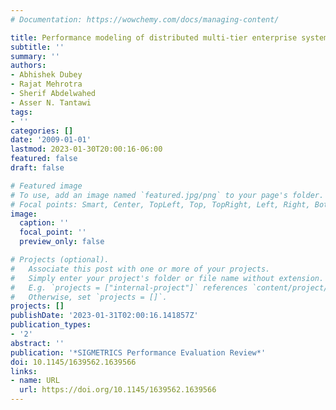 ```yaml
---
# Documentation: https://wowchemy.com/docs/managing-content/

title: Performance modeling of distributed multi-tier enterprise systems
subtitle: ''
summary: ''
authors:
- Abhishek Dubey
- Rajat Mehrotra
- Sherif Abdelwahed
- Asser N. Tantawi
tags:
- ''
categories: []
date: '2009-01-01'
lastmod: 2023-01-30T20:00:16-06:00
featured: false
draft: false

# Featured image
# To use, add an image named `featured.jpg/png` to your page's folder.
# Focal points: Smart, Center, TopLeft, Top, TopRight, Left, Right, BottomLeft, Bottom, BottomRight.
image:
  caption: ''
  focal_point: ''
  preview_only: false

# Projects (optional).
#   Associate this post with one or more of your projects.
#   Simply enter your project's folder or file name without extension.
#   E.g. `projects = ["internal-project"]` references `content/project/deep-learning/index.md`.
#   Otherwise, set `projects = []`.
projects: []
publishDate: '2023-01-31T02:00:16.141857Z'
publication_types:
- '2'
abstract: ''
publication: '*SIGMETRICS Performance Evaluation Review*'
doi: 10.1145/1639562.1639566
links:
- name: URL
  url: https://doi.org/10.1145/1639562.1639566
---
```

